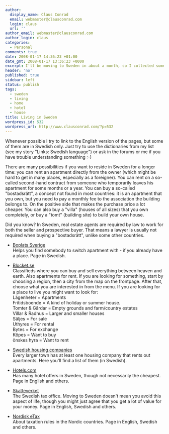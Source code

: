 ```yaml
---
author:
  display_name: Claus Conrad
  email: webmaster@clausconrad.com
  login: claus
  url: ''
author_email: webmaster@clausconrad.com
author_login: claus
categories:
  - Personal
comments: true
date: 2008-01-17 14:36:23 +01:00
date_gmt: 2008-01-17 13:36:23 +0000
excerpt: I'll be moving to Sweden in about a month, so I collected some links which I’d like to share here. I hope there is something of interest to you, whether you are thinking of moving to Sweden or just need some help for your holiday!
header: 'no'
published: true
sidebar: left
status: publish
tags:
  - sweden
  - living
  - home
  - hotel
  - house
title: Living in Sweden
wordpress_id: 532
wordpress_url: http://www.clausconrad.com/?p=532
---
```

Whenever possible I try to link to the English version of the pages, but some of them are in Swedish only. Just try to use the dictionaries from my list (see my story "Links: Swedish language") or ask in the forums or me if you have trouble understanding something :-)

There are many possibilities if you want to reside in Sweden for a longer time: you can rent an apartment directly from the owner (which might be hard to get in many places, especially as a foreigner). You can rent on a so-called second-hand contract from someone who temporarily leaves his apartment for some months or a year. You can buy a so-called "bostadsrätt", a concept not found in most countries: it is an apartment that you own, but you need to pay a monthly fee to the association the building belongs to. On the positive side that makes the purchase price a lot cheaper. You can also buy a "villa" (houses of all sizes) that you own completely, or buy a "tomt" (building site) to build your own house.

Did you know? In Sweden, real estate agents are required by law to work for both the seller and prospective buyer. That means a lawyer is usually not required when buying a "bostadsrätt", unlike some other countries.  

*   [Boplats Sverige](https://www.boplatssverige.se/)  
    Helps you find somebody to switch apartment with - if you already have a place. Page in Swedish.

*   [Blocket.se](https://www.blocket.se/)  
    Classifieds where you can buy and sell everything between heaven and earth. Also apartments for rent. If you are looking for something, start by choosing a region, then a city from the map on the frontpage. After that, choose what you are interested in from the menu. If you are looking for a place to live you might want to look for:  
    Lägenheter = Apartments  
    Fritidsboende = A kind of holiday or summer house.  
    Tomter & Gårdar = Empty grounds and farm/country estates  
    Villar & Radhus = Larger and smaller houses  
    Säljes = For sale  
    Uthyres = For rental  
    Bytes = For exchange  
    Köpes = Want to buy  
    önskes hyra = Want to rent

*   [Swedish housing companies](https://sv.wikipedia.org/wiki/Kategori:Svenska_fastighetsbolag)  
    Every larger town has at least one housing company that rents out apartments. Here you'll find a list of them (in Swedish).

*   [Hotels.com](https://www.hotels.com/)  
    Has many hotel offers in Sweden, though not necessarily the cheapest. Page in English and others.

*   [Skatteverket](https://www.skatteverket.se/)  
    The Swedish tax office. Moving to Sweden doesn't mean you avoid this aspect of life, though you might just agree that you get a lot of value for your money. Page in English, Swedish and others.

*   [Nordisk eTax](https://www.nordisketax.net/)  
    About taxation rules in the Nordic countries. Page in English, Swedish and others.
